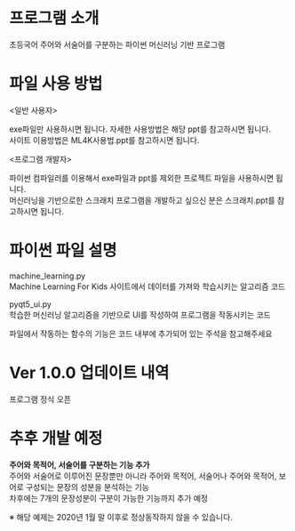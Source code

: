# 프로그램 소개
초등국어 주어와 서술어를 구분하는 파이썬 머신러닝 기반 프로그램

# 파일 사용 방법
<일반 사용자>

exe파일만 사용하시면 됩니다. 자세한 사용방법은 해당 ppt를 참고하시면 됩니다.  
사이트 이용방법은 ML4K사용법.ppt를 참고하시면 됩니다.


<프로그램 개발자>

파이썬 컴파일러를 이용해서 exe파일과 ppt를 제외한 프로젝트 파일을 사용하시면 됩니다.  
머신러닝을 기반으로한 스크래치 프로그램을 개발하고 싶으신 분은 스크래치.ppt를 참고하시면 됩니다.

# 파이썬 파일 설명
machine_learning.py  
Machine Learning For Kids 사이트에서 데이터를 가져와 학습시키는 알고리즘 코드


pyqt5_ui.py  
학습한 머신러닝 알고리즘을 기반으로 UI를 작성하여 프로그램을 작동시키는 코드

파일에서 작동하는 함수의 기능은 코드 내부에 추가되어 있는 주석을 참고해주세요
# Ver 1.0.0 업데이트 내역
프로그램 정식 오픈

# 추후 개발 예정
**주어와 목적어, 서술어를 구분하는 기능 추가**  
주어와 서술어로 이루어진 문장뿐만 아니라 주어와 목적어, 서술어나 주어와 목적어, 보어로 구성되는 문장의 성분을 분석하는 기능  
차후에는 7개의 문장성분이 구분이 가능한 기능까지 추가 예정


※ 해당 예제는 2020년 1월 말 이후로 정상동작하지 않을 수 있습니다.
